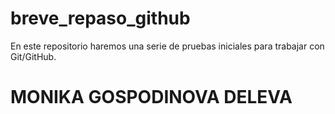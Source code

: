 # breve_repaso_github
En este repositorio haremos una serie de pruebas iniciales para trabajar con Git/GitHub.
    <h1>MONIKA GOSPODINOVA DELEVA<h1>
